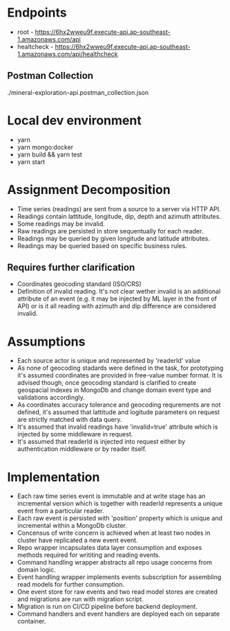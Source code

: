 # Endpoints

- root - https://6hx2wweu9f.execute-api.ap-southeast-1.amazonaws.com/api
- healtcheck - https://6hx2wweu9f.execute-api.ap-southeast-1.amazonaws.com/api/healthcheck

## Postman Collection
./mineral-exploration-api.postman_collection.json

# Local dev environment
- yarn
- yarn mongo:docker
- yarn build && yarn test
- yarn start

# Assignment Decomposition
- Time series (readings) are sent from a source to a server via HTTP API.
- Readings contain lattitude, longitude, dip, depth and azimuth attributes.
- Some readings may be invalid.
- Raw readings are persisted in store sequentually for each reader.
- Readings may be queried by given longitude and latitude attributes.
- Readings may be queried based on specific business rules.

## Requires further clarification
- Coordinates geocoding standard (ISO/CRS)
- Definition of invalid reading. It's not clear wether invalid is an additional attribute of an event (e.g. it may be injected by ML layer in the front of API) or is it all reading with azimuth and dip difference are considered invalid.

# Assumptions
- Each source actor is unique and represented by 'readerId' value
- As none of geocoding stadards were defined in the task, for prototyping it's assumed coordinates are provided in free-value number format. It is advised though, once geocoding standard is clarified to create geospacial indexes in MongoDb and change domain event type and validations accordingly.
- As coordinates accuracy tolerance and geocoding requrements are not defined, it's assumed that lattitude and logitude parameters on request are strictly matched with data query.
- It's assumed that invalid readings have 'invalid=true' attribute which is injected by some middleware in request.
- It's assumed that readerId is injected into request either by authentication middleware or by reader itself.

# Implementation
- Each raw time series event is immutable and at write stage has an incremental version which is together with readerId represents a unique event from a particular reader.
- Each raw event is persisted with 'position' property which is unique and incremental within a MongoDb cluster.
- Concensus of write concern is achieved when at least two nodes in cluster have replicated a new event event.
- Repo wrapper incapsulates data layer consumption and exposes methods required for writiting and reading events.
- Command handling wrapper abstracts all repo usage concerns from domain logic.
- Event handling wrapper implements events subscription for assembling read models for further consumption.
- One event store for raw events and two read model stores are created and migrations are run with migration script.
- Migration is run on CI/CD pipeline before backend deployment.
- Command handlers and event handlers are deployed each on separate container.
